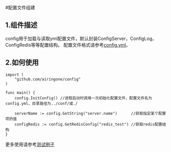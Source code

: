 #配置文件组建
## 1.组件描述
config用于加载与读取yml配置文件，默认封装ConfigServer，ConfigLog，ConfigRedis等等配置结构。
配置文件格式请参考[config.yml](https://github.com/airingone/config/blob/master/config.yml)。

## 2.如何使用
```
import (
    "github.com/airingone/config"
)

func main() {
    config.InitConfig() //进程启动时调用一次初始化配置文件，配置文件名为config.yml，目录路径为../conf/或./

    serverName := config.GetString("server.name")      //获取指定某个配置项的值
    configRedis := config.GetRedisConfig("redis_test") //获取redis配置结构
}
```
更多使用请参考[测试例子](https://github.com/airingone/config/blob/master/config_test.go)
